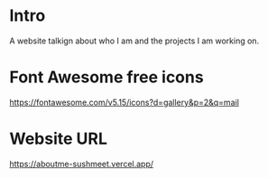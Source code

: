 # Intro
A website talkign about who I am and the projects I am working on.

# Font Awesome free icons
https://fontawesome.com/v5.15/icons?d=gallery&p=2&q=mail


# Website URL
https://aboutme-sushmeet.vercel.app/

